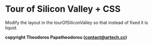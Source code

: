 # Tour of Silicon Valley + CSS

Modify the layout in the tourOfSiliconValley so that instead of fixed it is liquid.

**copyright Theodoros Papatheodorou (contact@artech.cc)**
